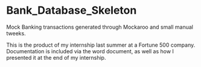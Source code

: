 # Bank_Database_Skeleton
Mock Banking transactions generated through Mockaroo and small manual tweeks.

This is the product of my internship last summer at a Fortune 500 company. Documentation is included via the word document, as well as how I presented it at the end of my internship.
